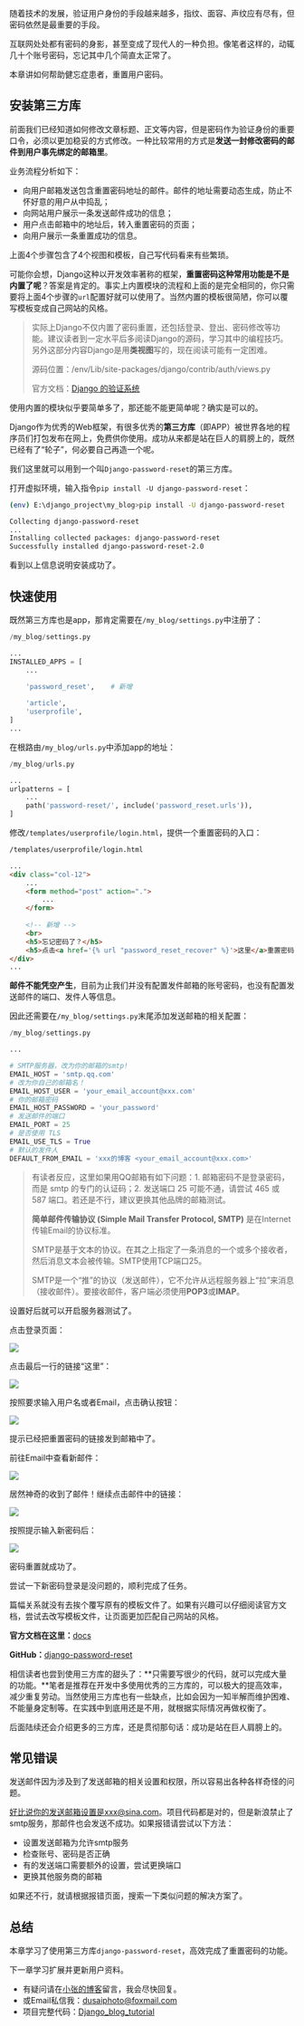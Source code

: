 随着技术的发展，验证用户身份的手段越来越多，指纹、面容、声纹应有尽有，但密码依然是最重要的手段。

互联网处处都有密码的身影，甚至变成了现代人的一种负担。像笔者这样的，动辄几十个账号密码，忘记其中几个简直太正常了。

本章讲如何帮助健忘症患者，重置用户密码。

## 安装第三方库

前面我们已经知道如何修改文章标题、正文等内容，但是密码作为验证身份的重要口令，必须以更加稳妥的方式修改。一种比较常用的方式是**发送一封修改密码的邮件到用户事先绑定的邮箱里**。

业务流程分析如下：

- 向用户邮箱发送包含重置密码地址的邮件。邮件的地址需要动态生成，防止不怀好意的用户从中捣乱；
- 向网站用户展示一条发送邮件成功的信息；
- 用户点击邮箱中的地址后，转入重置密码的页面；
- 向用户展示一条重置成功的信息。

上面4个步骤包含了4个视图和模板，自己写代码看来有些繁琐。

可能你会想，Django这种以开发效率著称的框架，**重置密码这种常用功能是不是内置了呢**？答案是肯定的。事实上内置模块的流程和上面的是完全相同的，你只需要将上面4个步骤的`url`配置好就可以使用了。当然内置的模板很简陋，你可以覆写模板变成自己网站的风格。

> 实际上Django不仅内置了密码重置，还包括登录、登出、密码修改等功能。建议读者到一定水平后多阅读Django的源码，学习其中的编程技巧。另外这部分内容Django是用**类视图**写的，现在阅读可能有一定困难。
>
> 源码位置：/env/Lib/site-packages/django/contrib/auth/views.py
>
> 官方文档：[Django 的验证系统](https://docs.djangoproject.com/zh-hans/2.1/topics/auth/default/)

使用内置的模块似乎要简单多了，那还能不能更简单呢？确实是可以的。

Django作为优秀的Web框架，有很多优秀的**第三方库**（即APP）被世界各地的程序员们打包发布在网上，免费供你使用。成功从来都是站在巨人的肩膀上的，既然已经有了“轮子”，何必要自己再造一个呢。

我们这里就可以用到一个叫`Django-password-reset`的第三方库。

打开虚拟环境，输入指令`pip install -U django-password-reset`：

```bash
(env) E:\django_project\my_blog>pip install -U django-password-reset

Collecting django-password-reset
...
Installing collected packages: django-password-reset
Successfully installed django-password-reset-2.0
```

看到以上信息说明安装成功了。

## 快速使用

既然第三方库也是app，那肯定需要在`/my_blog/settings.py`中注册了：

```python
/my_blog/settings.py

...
INSTALLED_APPS = [
    ...
    
    'password_reset',    # 新增

    'article',
    'userprofile',
]
...
```

在根路由`/my_blog/urls.py`中添加app的地址：

```python
/my_blog/urls.py

...
urlpatterns = [
    ...
    path('password-reset/', include('password_reset.urls')),
]
```

修改`/templates/userprofile/login.html`，提供一个重置密码的入口：

```html
/templates/userprofile/login.html

...
<div class="col-12">
    ...
    <form method="post" action=".">
        ...
    </form>
    
    <!-- 新增 -->
    <br>
    <h5>忘记密码了？</h5>
    <h5>点击<a href='{% url "password_reset_recover" %}'>这里</a>重置密码</h5>
</div>
...
```

**邮件不能凭空产生**，目前为止我们并没有配置发件邮箱的账号密码，也没有配置发送邮件的端口、发件人等信息。

因此还需要在`/my_blog/settings.py`末尾添加发送邮箱的相关配置：

```python
/my_blog/settings.py

...

# SMTP服务器，改为你的邮箱的smtp!
EMAIL_HOST = 'smtp.qq.com'
# 改为你自己的邮箱名！
EMAIL_HOST_USER = 'your_email_account@xxx.com'
# 你的邮箱密码
EMAIL_HOST_PASSWORD = 'your_password'
# 发送邮件的端口
EMAIL_PORT = 25
# 是否使用 TLS
EMAIL_USE_TLS = True
# 默认的发件人
DEFAULT_FROM_EMAIL = 'xxx的博客 <your_email_account@xxx.com>'
```

> 有读者反应，这里如果用QQ邮箱有如下问题：1. 邮箱密码不是登录密码，而是 smtp 的专门的认证码；2. 发送端口 25 可能不通，请尝试 465 或 587 端口。若还是不行，建议更换其他品牌的邮箱测试。
>
> **简单邮件传输协议 (Simple Mail Transfer Protocol, SMTP)** 是在Internet传输Email的协议标准。
>
> SMTP是基于文本的协议。在其之上指定了一条消息的一个或多个接收者，然后消息文本会被传输。SMTP使用TCP端口25。
>
> SMTP是一个“推”的协议（发送邮件），它不允许从远程服务器上“拉”来消息（接收邮件）。要接收邮件，客户端必须使用**POP3**或**IMAP**。

设置好后就可以开启服务器测试了。

点击登录页面：

![](https://www.dusaiphoto.com/media/image/image_source/20181102/%E5%B1%8F%E5%B9%95%E6%88%AA%E5%9B%BE76.jpg)

点击最后一行的链接“这里”：

![](https://www.dusaiphoto.com/media/image/image_source/20181102/%E5%B1%8F%E5%B9%95%E6%88%AA%E5%9B%BE77.jpg)

按照要求输入用户名或者Email，点击确认按钮：

![](https://www.dusaiphoto.com/media/image/image_source/20181102/%E5%B1%8F%E5%B9%95%E6%88%AA%E5%9B%BE78a.jpg)

提示已经把重置密码的链接发到邮箱中了。

前往Email中查看新邮件：

![](https://www.dusaiphoto.com/media/image/image_source/20181102/%E5%B1%8F%E5%B9%95%E6%88%AA%E5%9B%BE79.jpg)

居然神奇的收到了邮件！继续点击邮件中的链接：

![](https://www.dusaiphoto.com/media/image/image_source/20181102/%E5%B1%8F%E5%B9%95%E6%88%AA%E5%9B%BE81.jpg)

按照提示输入新密码后：

![](https://www.dusaiphoto.com/media/image/image_source/20181102/%E5%B1%8F%E5%B9%95%E6%88%AA%E5%9B%BE80.jpg)

密码重置就成功了。

尝试一下新密码登录是没问题的，顺利完成了任务。

篇幅关系就没有去挨个覆写原有的模板文件了。如果有兴趣可以仔细阅读官方文档，尝试去改写模板文件，让页面更加匹配自己网站的风格。

**官方文档在这里：**[docs](https://django-password-reset.readthedocs.io/en/latest/index.html)

**GitHub：**[django-password-reset](https://github.com/brutasse/django-password-reset)

相信读者也尝到使用三方库的甜头了：**只需要写很少的代码，就可以完成大量的功能。**笔者是推荐在开发中多使用优秀的三方库的，可以极大的提高效率，减少重复劳动。当然使用三方库也有一些缺点，比如会因为一知半解而维护困难、不能量身定制等。在实践中到底用还是不用，就根据实际情况再做权衡了。

后面陆续还会介绍更多的三方库，还是贯彻那句话：成功是站在巨人肩膀上的。

## 常见错误

发送邮件因为涉及到了发送邮箱的相关设置和权限，所以容易出各种各样奇怪的问题。

好比说你的发送邮箱设置是xxx@sina.com。项目代码都是对的，但是新浪禁止了smtp服务，那邮件也会发送不成功。如果报错请尝试以下方法：

- 设置发送邮箱为允许smtp服务
- 检查账号、密码是否正确
- 有的发送端口需要额外的设置，尝试更换端口
- 更换其他服务商的邮箱

如果还不行，就请根据报错页面，搜索一下类似问题的解决方案了。

## 总结

本章学习了使用第三方库`django-password-reset`，高效完成了重置密码的功能。

下一章学习扩展并更新用户资料。

- 有疑问请在[小张的博客](http://www.dusaiphoto.com)留言，我会尽快回复。
- 或Email私信我：dusaiphoto@foxmail.com
- 项目完整代码：[Django_blog_tutorial](https://github.com/stacklens/django_blog_tutorial)
